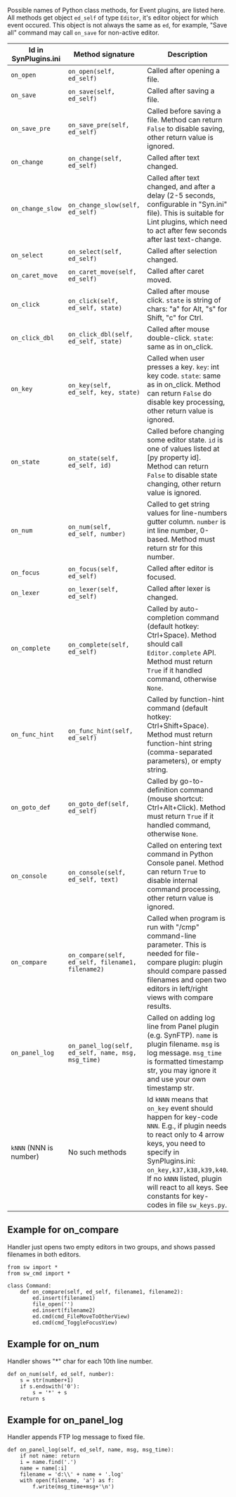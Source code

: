 Possible names of Python class methods, for Event plugins, are listed here.  
All methods get object `ed_self` of type `Editor`, it's editor object for which event occured. This object is not always the same as `ed`, for example, "Save all" command may call `on_save` for non-active editor.

Id in SynPlugins.ini | Method signature | Description
---------------------|------------------|------------
`on_open`        | `on_open(self, ed_self)`            | Called after opening a file. 
`on_save`        | `on_save(self, ed_self)`            | Called after saving a file.
`on_save_pre`    | `on_save_pre(self, ed_self)`        | Called before saving a file. Method can return `False` to disable saving, other return value is ignored.
`on_change`      | `on_change(self, ed_self)`          | Called after text changed.
`on_change_slow` | `on_change_slow(self, ed_self)`     | Called after text changed, and after a delay (2-5 seconds, configurable in "Syn.ini" file). This is suitable for Lint plugins, which need to act after few seconds after last text-change.
`on_select`      | `on_select(self, ed_self)`          | Called after selection changed.
`on_caret_move`  | `on_caret_move(self, ed_self)`      | Called after caret moved.
`on_click`       | `on_click(self, ed_self, state)`    | Called after mouse click. `state` is string of chars: "a" for Alt, "s" for Shift, "c" for Ctrl.
`on_click_dbl`   | `on_click_dbl(self, ed_self, state)` | Called after mouse double-click. `state`: same as in on_click.
`on_key`         | `on_key(self, ed_self, key, state)` | Called when user presses a key. `key`: int key code. `state`: same as in on_click. Method can return `False` do disable key processing, other return value is ignored.
`on_state`       | `on_state(self, ed_self, id)`       | Called before changing some editor state. `id` is one of values listed at [py property id]. Method can return `False` to disable state changing, other return value is ignored.
`on_num`         | `on_num(self, ed_self, number)`     | Called to get string values for line-numbers gutter column. `number` is int line number, 0-based. Method must return str for this number.
`on_focus`       | `on_focus(self, ed_self)`           | Called after editor is focused.
`on_lexer`       | `on_lexer(self, ed_self)`           | Called after lexer is changed.
`on_complete`    | `on_complete(self, ed_self)`        | Called by auto-completion command (default hotkey: Ctrl+Space). Method should call `Editor.complete` API. Method must return `True` if it handled command, otherwise `None`.  
`on_func_hint`   | `on_func_hint(self, ed_self)`       | Called by function-hint command (default hotkey: Ctrl+Shift+Space). Method must return function-hint string (comma-separated parameters), or empty string.  
`on_goto_def`    | `on_goto_def(self, ed_self)`        | Called by go-to-definition command (mouse shortcut: Ctrl+Alt+Click). Method must return `True` if it handled command, otherwise `None`.
`on_console`     | `on_console(self, ed_self, text)`   | Called on entering text command in Python Console panel. Method can return `True` to disable internal command processing, other return value is ignored.
`on_compare`     | `on_compare(self, ed_self, filename1, filename2)` | Called when program is run with "/cmp" command-line parameter. This is needed for file-compare plugin: plugin should compare passed filenames and open two editors in left/right views with compare results.
`on_panel_log`   | `on_panel_log(self, ed_self, name, msg, msg_time)` | Called on adding log line from Panel plugin (e.g. SynFTP). `name` is plugin filename. `msg` is log message. `msg_time` is formatted timestamp str, you may ignore it and use your own timestamp str.
`kNNN` (NNN is number) | No such methods | Id `kNNN` means that `on_key` event should happen for key-code `NNN`. E.g., if plugin needs to react only to 4 arrow keys, you need to specify in SynPlugins.ini: `on_key,k37,k38,k39,k40`. If no `kNNN` listed, plugin will react to all keys. See constants for key-codes in file `sw_keys.py`.

Example for on_compare
----------------------

Handler just opens two empty editors in two groups, and shows passed filenames in both editors.

    from sw import *
    from sw_cmd import *

    class Command:
        def on_compare(self, ed_self, filename1, filename2):
            ed.insert(filename1)
            file_open('')
            ed.insert(filename2)
            ed.cmd(cmd_FileMoveToOtherView)
            ed.cmd(cmd_ToggleFocusView)

Example for on_num
------------------

Handler shows "*" char for each 10th line number.

    def on_num(self, ed_self, number):
        s = str(number+1)
        if s.endswith('0'):
            s = '*' + s
        return s

Example for on_panel_log
------------------------

Handler appends FTP log message to fixed file.

    def on_panel_log(self, ed_self, name, msg, msg_time):
        if not name: return
        i = name.find('.')
        name = name[:i]
        filename = 'd:\\' + name + '.log'
        with open(filename, 'a') as f:
            f.write(msg_time+msg+'\n')

